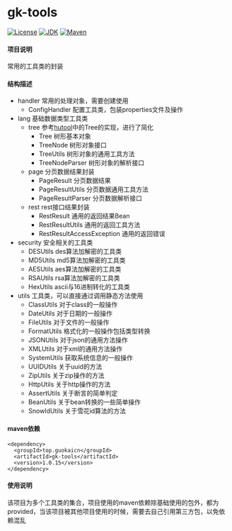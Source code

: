 # gk-tools

[![License](https://img.shields.io/badge/License-Apache--2.0-blue.svg)](LICENSE)
[![JDK](https://img.shields.io/badge/JDK-8+-green.svg)](JDK)
[![Maven](https://img.shields.io/maven-central/v/top.guokaicn/gk-tools.svg?label=Maven%20Central)](Maven)
#### 项目说明

常用的工具类的封装

#### 结构描述
- handler 常用的处理对象，需要创建使用
    - ConfigHandler 配置工具类，包装properties文件及操作
- lang 基础数据类型工具类
    - tree 参考[hutool](https://github.com/looly/hutool/)中的Tree的实现，进行了简化
        - Tree 树形基本对象
        - TreeNode 树形对象接口
        - TreeUtils 树形对象的通用工具方法
        - TreeNodeParser 树形对象的解析接口
    - page 分页数据结果封装
        - PageResult 分页数据结果
        - PageResultUtils 分页数据通用工具方法
        - PageResultParser 分页数据解析接口
    - rest rest接口结果封装
        - RestResult 通用的返回结果Bean
        - RestResultUtils 通用的返回工具方法
        - RestResultAccessException 通用的返回错误
- security 安全相关的工具类
    - DESUtils des算法加解密的工具类
    - MD5Utils md5算法加解密的工具类
    - AESUtils aes算法加解密的工具类
    - RSAUtils rsa算法加解密的工具类
    - HexUtils ascii与16进制转化的工具类
- utils 工具类，可以直接通过调用静态方法使用
    - ClassUtils 对于class的一般操作
    - DateUtils 对于日期的一般操作
    - FileUtils 对于文件的一般操作
    - FormatUtils 格式化的一般操作包括类型转换
    - JSONUtils 对于json的通用方法操作
    - XMLUtils 对于xml的通用方法操作
    - SystemUtils 获取系统信息的一般操作
    - UUIDUtils 关于uuid的方法
    - ZipUtils 关于zip操作的方法
    - HttpUtils 关于http操作的方法
    - AssertUtils 关于断言的简单判定
    - BeanUtils 关于bean转换的一些简单操作
    - SnowIdUtils 关于雪花id算法的方法

#### maven依赖

```
<dependency>
  <groupId>top.guokaicn</groupId>
  <artifactId>gk-tools</artifactId>
  <version>1.0.15</version>
</dependency>
```

#### 使用说明

该项目为多个工具类的集合，项目使用的maven依赖除基础使用的包外，都为provided，当该项目被其他项目使用的时候，需要去自己引用第三方包，以免依赖混乱